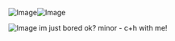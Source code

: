 ![Image](https://github.com/user-attachments/assets/b9d67790-453b-4d14-8a83-0561101d6563)![Image](https://github.com/user-attachments/assets/d9fdba54-b74b-4abc-a181-5203abd418d5)

![Image](https://github.com/user-attachments/assets/4ef94e6c-21ce-4301-8952-c2396eff8728)
im just bored ok?
minor - c+h with me!
